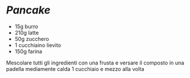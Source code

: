 # ***Pancake***

* 15g burro
* 210g latte
* 50g zucchero
* 1 cucchiaino lievito
* 150g farina 

Mescolare tutti gli ingredienti con una frusta e versare il composto in una padella mediamente calda 1 cucchiaio e mezzo alla volta
